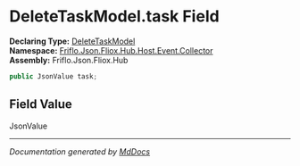 ﻿<!--  
  <auto-generated>   
    The contents of this file were generated by a tool.  
    Changes to this file may be list if the file is regenerated  
  </auto-generated>   
-->

# DeleteTaskModel.task Field

**Declaring Type:** [DeleteTaskModel](../index.md)  
**Namespace:** [Friflo.Json.Fliox.Hub.Host.Event.Collector](../../index.md)  
**Assembly:** Friflo.Json.Fliox.Hub

```csharp
public JsonValue task;
```

## Field Value

JsonValue

___

*Documentation generated by [MdDocs](https://github.com/ap0llo/mddocs)*
